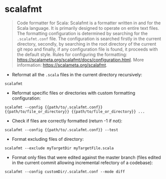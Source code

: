 # scalafmt

> Code formatter for Scala: Scalafmt is a formatter written in and for the Scala language. It is primarily designed to operate on entire text files.
> The formatting configuration is determined by searching for the `.scalafmt.conf` file.
> The configuration is searched firstly in the current directory, secondly, by searching in the root directory of the current git repo and finally, if  any configuration file is found, it proceeds with the default style.
> Rules for configuring the formatting: <https://scalameta.org/scalafmt/docs/configuration.html>.
> More information: <https://scalameta.org/scalafmt>.

- Reformat all the `.scala` files in the current directory recursively:

`scalafmt`

- Reformat specific files or directories with custom formatting configuration:

`scalafmt --config {{path/to/.scalafmt.conf}} {{path/to/file_or_directory}} {{path/to/file_or_directory}} ...`

- Check if files are correctly formatted (return -1 if not):

`scalafmt --config {{path/to/.scalafmt.conf}} --test`

- Format excluding files of directory:

`scalafmt --exclude myTargetDir myTargetFile.scala`

- Format only files that were edited against the master branch (files edited in the current commit allowing incremental refectory of a codebase):

`scalafmt --config customDir/.scalafmt.conf --mode diff`
